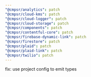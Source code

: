 ```yaml
---
"@cmpsr/analytics": patch
"@cmpsr/cloud-kms": patch
"@cmpsr/cloud-logger": patch
"@cmpsr/cloud-storage": patch
"@cmpsr/components": patch
"@cmpsr/contentful-core": patch
"@cmpsr/firebase-dynamic-link": patch
"@cmpsr/firestore": patch
"@cmpsr/plaid": patch
"@cmpsr/plaid-link": patch
"@cmpsr/twilio": patch
---
```


fix: use project config to emit types
